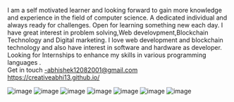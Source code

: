 I am a self motivated learner and looking forward to gain more knowledge and experience in the field of computer science.
A dedicated individual and always ready for challenges. Open for learning something new each day.
I have great interest in problem solving,Web develovpment,Blockchain Technology and Digital marketing.
I love web development and blockchain technology and also have interest in software and hardware as developer.
 Looking for Internships to enhance my skills in various programming languages .  
 Get in touch -abhishek12082001@gmail.com
 https://creativeabhi13.github.io/
<!---
creativeabhi13/creativeabhi13 is a ✨ special ✨ repository because its `README.md` (this file) appears on your GitHub profile.
You can click the Preview link to take a look at your changes.
--->
![image](https://user-images.githubusercontent.com/76790667/153556870-d112a6b3-efaf-4767-95d5-b826b89dff77.png)
![image](https://user-images.githubusercontent.com/76790667/153556895-9cc892d4-ee7a-4247-860e-e78468c30ae4.png)
![image](https://user-images.githubusercontent.com/76790667/153556941-320b6ee0-504c-498c-8efb-f62069e9384a.png)
![image](https://user-images.githubusercontent.com/76790667/153556960-fea5adeb-7157-4350-a756-24b61d7ac67c.png)
![image](https://user-images.githubusercontent.com/76790667/153556993-c0198bbc-41b8-4a8c-a8c7-7a0beb69c3e4.png)
![image](https://user-images.githubusercontent.com/76790667/153557044-59d1f2d8-8e73-4772-809a-96c26c59975d.png)
![image](https://user-images.githubusercontent.com/76790667/153557094-7a3531c4-afd3-4707-800c-8478a7c8ccca.png)
